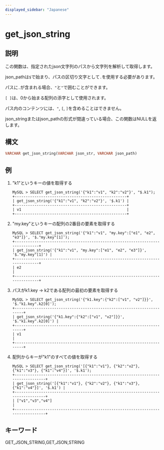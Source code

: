 ```yaml
---
displayed_sidebar: "Japanese"
---
```


# get_json_string

## 説明

この関数は、指定されたjson文字列のパスから文字列を解析して取得します。

json_pathは`$`で始まり、パスの区切り文字として`.`を使用する必要があります。

パスに`.`が含まれる場合、`"`と`"`で囲むことができます。

`[ ]`は、0から始まる配列の添字として使用されます。

パス内のコンテンツには、`"`, `[`, `]`を含めることはできません。

json_stringまたはjson_pathの形式が間違っている場合、この関数はNULLを返します。

## 構文

```Haskell
VARCHAR get_json_string(VARCHAR json_str, VARCHAR json_path)
```

## 例

1. "k1"というキーの値を取得する

    ```Plain Text
    MySQL > SELECT get_json_string('{"k1":"v1", "k2":"v2"}', "$.k1");
    +---------------------------------------------------+
    | get_json_string('{"k1":"v1", "k2":"v2"}', '$.k1') |
    +---------------------------------------------------+
    | v1                                                |
    +---------------------------------------------------+
    ```

2. "my.key"というキーの配列の2番目の要素を取得する

    ```Plain Text
    MySQL > SELECT get_json_string('{"k1":"v1", "my.key":["e1", "e2", "e3"]}', '$."my.key"[1]');
    +------------------------------------------------------------------------------+
    | get_json_string('{"k1":"v1", "my.key":["e1", "e2", "e3"]}', '$."my.key"[1]') |
    +------------------------------------------------------------------------------+
    | e2                                                                           |
    +------------------------------------------------------------------------------+
    ```

3. パスがk1.key -> k2である配列の最初の要素を取得する

    ```Plain Text
    MySQL > SELECT get_json_string('{"k1.key":{"k2":["v1", "v2"]}}', '$."k1.key".k2[0]');
    +-----------------------------------------------------------------------+
    | get_json_string('{"k1.key":{"k2":["v1", "v2"]}}', '$."k1.key".k2[0]') |
    +-----------------------------------------------------------------------+
    | v1                                                                    |
    +-----------------------------------------------------------------------+
    ```

4. 配列からキーが"k1"のすべての値を取得する

    ```Plain Text
    MySQL > SELECT get_json_string('[{"k1":"v1"}, {"k2":"v2"}, {"k1":"v3"}, {"k1":"v4"}]', '$.k1');
    +---------------------------------------------------------------------------------+
    | get_json_string('[{"k1":"v1"}, {"k2":"v2"}, {"k1":"v3"}, {"k1":"v4"}]', '$.k1') |
    +---------------------------------------------------------------------------------+
    | ["v1","v3","v4"]                                                                |
    +---------------------------------------------------------------------------------+
    ```

## キーワード

GET_JSON_STRING,GET,JSON,STRING